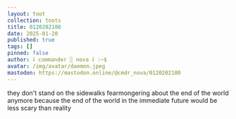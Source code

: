 ```yaml
---
layout: toot
collection: toots
title: 0120202100
date: 2025-01-20
published: true
tags: []
pinned: false
author: ⸸ commander ░ nova ⸸ :~$
avatar: /img/avatar/daemon.jpeg
mastodon: https://mastodon.online/@cmdr_nova/0120202100
---
```


they don't stand on the sidewalks fearmongering about the end of the world anymore because the end of the world in the immediate future would be less scary than reality
